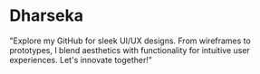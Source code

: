 # Dharseka
"Explore my GitHub for sleek UI/UX designs. From wireframes to prototypes, I blend aesthetics with functionality for intuitive user experiences. Let's innovate together!"
